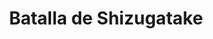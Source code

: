 ﻿---
title: "Batalla de Shizugatake"
permalink: periodes_288.html
layout: periode
dataInici: 1583
sidebar: periodes
pares:
  - 177:
    title: "Período Azuchi-Momoyama"
    dataInici: "(1568)"
    dataFi: "(1603)"

fills:
jocsPrincipals:
jocsEscenaris:
jocsEpoca:
  - title: "Ancient Battles Deluxe Expansion Kit 5.1: Way of the Samurai"
    bggId: 111826
    escenari: "Shizugatake"

jocsEpocaEscenaris:
---
